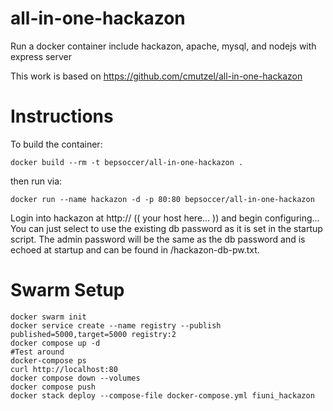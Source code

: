 # all-in-one-hackazon

Run a docker container include hackazon, apache, mysql, and nodejs with express server

This work is based on https://github.com/cmutzel/all-in-one-hackazon

# Instructions

To build the container:
```
docker build --rm -t bepsoccer/all-in-one-hackazon .
```

then run via: 
```
docker run --name hackazon -d -p 80:80 bepsoccer/all-in-one-hackazon
```

Login into hackazon at http:// (( your host here... )) and begin configuring...  You can just select to use the existing db password as it is set in the startup script.  The admin password will be the same as the db password and is echoed at startup and can be found in /hackazon-db-pw.txt.


# Swarm Setup
``` 
docker swarm init
docker service create --name registry --publish published=5000,target=5000 registry:2
docker compose up -d
#Test around 
docker-compose ps
curl http://localhost:80
docker compose down --volumes
docker compose push
docker stack deploy --compose-file docker-compose.yml fiuni_hackazon

```
